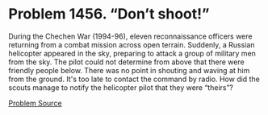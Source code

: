 # Problem 1456. “Don’t shoot!”

During the Chechen War (1994-96), eleven reconnaissance officers were returning from a combat mission across open terrain. Suddenly, a Russian helicopter appeared in the sky, preparing to attack a group of military men from the sky. The pilot could not determine from above that there were friendly people below. There was no point in shouting and waving at him from the ground. It's too late to contact the command by radio. How did the scouts manage to notify the helicopter pilot that they were “theirs”?

[Problem Source](https://www.trizland.ru/tasks/6227/)